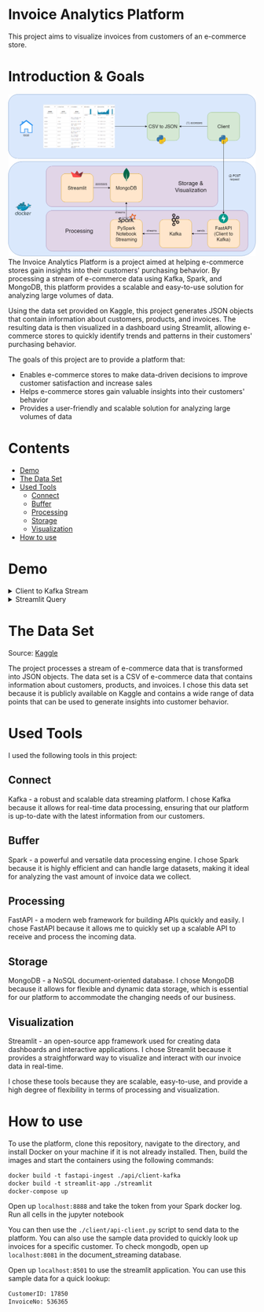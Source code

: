 # Invoice Analytics Platform
This project aims to visualize invoices from customers of an e-commerce store.

# Introduction & Goals
![Architecture Diagram](./readme_images/architecture_diagram.png)
The Invoice Analytics Platform is a project aimed at helping e-commerce stores gain insights into their customers' purchasing behavior. By processing a stream of e-commerce data using Kafka, Spark, and MongoDB, this platform provides a scalable and easy-to-use solution for analyzing large volumes of data.

Using the data set provided on Kaggle, this project generates JSON objects that contain information about customers, products, and invoices. The resulting data is then visualized in a dashboard using Streamlit, allowing e-commerce stores to quickly identify trends and patterns in their customers' purchasing behavior.

The goals of this project are to provide a platform that:

- Enables e-commerce stores to make data-driven decisions to improve customer satisfaction and increase sales
- Helps e-commerce stores gain valuable insights into their customers' behavior
- Provides a user-friendly and scalable solution for analyzing large volumes of data


# Contents
- [Demo](#demo)
- [The Data Set](#the-data-set)
- [Used Tools](#used-tools)
  - [Connect](#connect)
  - [Buffer](#buffer)
  - [Processing](#processing)
  - [Storage](#storage)
  - [Visualization](#visualization)
- [How to use](#how-to-use)

# Demo
<details ontoggle="toggleGif(event)">
  <summary>Client to Kafka Stream</summary>
  <div class="gif-container">
    <img id="client-kafka-stream" src="./readme_images/client-kafka-stream.gif">
  </div>
</details>

<details ontoggle="toggleGif(event)">
  <summary>Streamlit Query</summary>
  <div class="gif-container">
    <img id="streamlit-query" src="./readme_images/streamlit-query.gif">
  </div>
</details>

<script>
  function startGif(id) {
    const gif = document.getElementById(id);
    gif.src = gif.src.replace(/\?.*/, "") + "?autoplay=1";
  }

  function toggleGif(event) {
    const details = event.target;
    const gif = details.querySelector("img");
    if (details.open) {
      startGif(gif.id);
    } else {
      gif.src = gif.src.replace(/\?.*/, "");
    }
  }
</script>

# The Data Set
Source: [Kaggle](https://www.kaggle.com/datasets/carrie1/ecommerce-data)

The project processes a stream of e-commerce data that is transformed into JSON objects. The data set is a CSV of e-commerce data that contains information about customers, products, and invoices. I chose this data set because it is publicly available on Kaggle and contains a wide range of data points that can be used to generate insights into customer behavior.

# Used Tools
I used the following tools in this project:

## Connect
Kafka - a robust and scalable data streaming platform. I chose Kafka because it allows for real-time data processing, ensuring that our platform is up-to-date with the latest information from our customers.

## Buffer
Spark - a powerful and versatile data processing engine. I chose Spark because it is highly efficient and can handle large datasets, making it ideal for analyzing the vast amount of invoice data we collect.

## Processing
FastAPI - a modern web framework for building APIs quickly and easily. I chose FastAPI because it allows me to quickly set up a scalable API to receive and process the incoming data.

## Storage
MongoDB - a NoSQL document-oriented database. I chose MongoDB because it allows for flexible and dynamic data storage, which is essential for our platform to accommodate the changing needs of our business.

## Visualization
Streamlit - an open-source app framework used for creating data dashboards and interactive applications. I chose Streamlit because it provides a straightforward way to visualize and interact with our invoice data in real-time.

I chose these tools because they are scalable, easy-to-use, and provide a high degree of flexibility in terms of processing and visualization.

# How to use
To use the platform, clone this repository, navigate to the directory, and install Docker on your machine if it is not already installed. Then, build the images and start the containers using the following commands:

```
docker build -t fastapi-ingest ./api/client-kafka
docker build -t streamlit-app ./streamlit
docker-compose up
```

Open up `localhost:8888` and take the token from your Spark docker log. Run all cells in the jupyter notebook

You can then use the `./client/api-client.py` script to send data to the platform. You can also use the sample data provided to quickly look up invoices for a specific customer. To check mongodb, open up `localhost:8081` in the document_streaming database.

Open up `localhost:8501` to use the streamlit application. You can use this sample data for a quick lookup:
```
CustomerID: 17850
InvoiceNo: 536365
```
